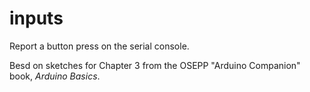 inputs
========

Report a button press on the serial console.

Besd on sketches for Chapter 3 from the OSEPP "Arduino Companion" book,
*Arduino Basics*.

